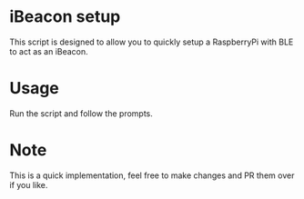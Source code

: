 # iBeacon setup

This script is designed to allow you to quickly setup a RaspberryPi with BLE to act as an iBeacon.

# Usage

Run the script and follow the prompts.

# Note

This is a quick implementation, feel free to make changes and PR them over if you like.
